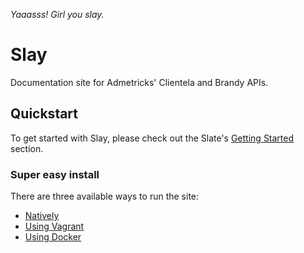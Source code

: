 *Yaaasss! Girl you slay.*

# Slay

Documentation site for Admetricks' Clientela and Brandy APIs. 

Quickstart
------------------------------

To get started with Slay, please check out the Slate's [Getting Started](https://github.com/slatedocs/slate/wiki#getting-started) section.


### Super easy install
There are three available ways to run the site:
* [Natively](https://github.com/slatedocs/slate/wiki/Using-Slate-Natively)
* [Using Vagrant](https://github.com/slatedocs/slate/wiki/Using-Slate-in-Vagrant)
* [Using Docker](https://github.com/slatedocs/slate/wiki/Using-Slate-in-Docker)
